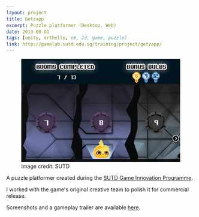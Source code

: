 ```yaml
---
layout: project
title: Getzapp
excerpt: Puzzle platformer (Desktop, Web)
date: 2013-08-01
tags: [unity, orthello, c#, 2d, game, puzzle]
link: http://gamelab.sutd.edu.sg/training/project/getzapp/
---
```

<figure>
    <a href="http://gamelab.sutd.edu.sg/training/project/getzapp/"><img src="/images/projects/getzapp.png" /></a>
    <figcaption>Image credit: SUTD</figcaption>
</figure>

A puzzle platformer created during the [SUTD Game Innovation Programme](http://gamelab.sutd.edu.sg/gip).

I worked with the game's original creative team to polish it for commercial release.

Screenshots and a gameplay trailer are available [here](http://gamelab.sutd.edu.sg/training/project/getzapp/).
